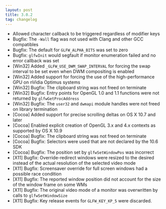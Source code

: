 ```yaml
---
layout: post
title: 3.0.2
tag: changelog
---
```


 - Allowed character callback to be triggered regardless of modifier keys
 - Bugfix: The `-Wall` flag was not used with Clang and other GCC compatibles
 - Bugfix: The default for `GLFW_ALPHA_BITS` was set to zero
 - Bugfix: `glfwInit` would segfault if monitor enumeration failed and no error
           callback was set
 - \[Win32\] Added `_GLFW_USE_DWM_SWAP_INTERVAL` for forcing the swap interval
             to be set even when DWM compositing is enabled
 - \[Win32\] Added support for forcing the use of the high-performance GPU
             on nVidia Optimus systems
 - \[Win32\] Bugfix: The clipboard string was not freed on terminate
 - \[Win32\] Bugfix: Entry points for OpenGL 1.0 and 1.1 functions were not
                     returned by `glfwGetProcAddress`
 - \[Win32\] Bugfix: The `user32` and `dwmapi` module handles were not freed on
                     library termination
 - \[Cocoa\] Added support for precise scrolling deltas on OS X 10.7 and later
 - \[Cocoa\] Enabled explicit creation of OpenGL 3.x and 4.x contexts as supported
             by OS X 10.9
 - \[Cocoa\] Bugfix: The clipboard string was not freed on terminate
 - \[Cocoa\] Bugfix: Selectors were used that are not declared by the 10.6 SDK
 - \[Cocoa\] Bugfix: The position set by `glfwSetWindowPos` was incorrect
 - \[X11\] Bugfix: Override-redirect windows were resized to the desired instead
                   of the actual resolution of the selected video mode
 - \[X11\] Bugfix: Screensaver override for full screen windows had a possible
                   race condition
 - \[X11\] Bugfix: The reported window position did not account for the size of
                   the window frame on some WMs
 - \[X11\] Bugfix: The original video mode of a monitor was overwritten by calls
                   to `glfwSetWindowSize`
 - \[X11\] Bugfix: Key release events for `GLFW_KEY_KP_5` were discarded.

